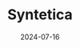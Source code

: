 ---  
layout: startup_page  
title: "Syntetica"  
id: "syntetica.co"  
permalink: "/synteticasyntetica.co07162024/"  
website: "https://www.syntetica.co/"  
funding_round: "Seed"  
funding_amount: "€4.2M"  
investors: "EQT Ventures, Peugeot family offices, ETAM family offices, Volta Circle, Better Angle, Pareto Holdings, Athletico Ventures, Bear Flag Capital, Jean-Éric Vergne, Patrice Lafargue, Paul-Henri Mathieu"  
about: "Syntetica is a nylon recycling startup that uses a unique depolymerisation technique to separate nylon from blended textiles, enabling cost-effective and low-carbon recycling. This process allows recycled nylon to be reused in clothing manufacturing, creating a closed-loop system and reducing textile waste. The company's technology is feedstock agnostic and scalable."  
markets: "Textiles, Recycling, Sustainability, Synthetic Textiles"  
hq: "Reims, France"  
founded_year: "2023"  
linkedin: "https://www.linkedin.com/company/syntetica-recycle"  
twitter: ""  
instagram: ""  
facebook: ""  
crunchbase: "https://www.crunchbase.com/organization/syntetica"  
pitchbook: "https://pitchbook.com/profiles/company/608686-66"  

date_display: "16-Jul-2024"  
date: "2024-07-16"

# SEO Optimization  
meta_title: "Syntetica - Seed Funding (€4.2M)"  
meta_description: "Syntetica, Syntetica is a nylon recycling startup that uses a unique depolymerisation technique to separate nylon from blended textiles, enabling cost-effective ..."  
meta_keywords: "Syntetica, Textiles, Recycling, Sustainability, Synthetic Textiles, Seed funding"  
canonical_url: "https://startup.projectstartups.com/synteticasyntetica.co07162024/"  
---